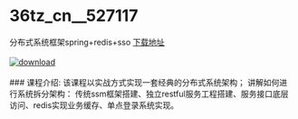 # 36tz_cn__527117
分布式系统框架spring+redis+sso
[下载地址](http://www.36tz.cn/article/527117 "下载地址")
<br/></br>[![download](http://36tz.cn/muke_img/2019_09_356-34-300x169.jpg "下载地址")](http://www.36tz.cn/article/527117 "下载地址")
<br/></br>### 课程介绍:
该课程以实战方式实现一套经典的分布式系统架构；
讲解如何进行系统拆分架构：
传统ssm框架搭建、独立restful服务工程搭建、服务接口底层访问、redis实现业务缓存、单点登录系统实现。


